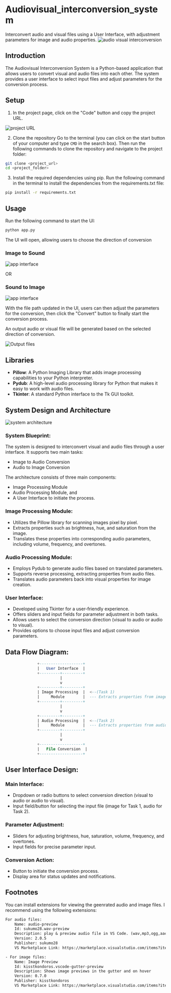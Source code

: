 # Audiovisual_interconversion_system
Interconvert audio and visual files using a User Interface, with adjustment parameters for image and audio properties.
![audio visual interconversion](./assets/audio-visual-image.png)

## Introduction
The Audiovisual Interconversion System is a Python-based application that allows users to convert visual and audio files into each other. The system provides a user interface to select input files and adjust parameters for the conversion process.

## Setup
1. In the project page, click on the "Code" button and copy the project URL.

![project URL](./assets/github_screenshot.png)

2. Clone the repository
Go to the terminal (you can click on the start button of your computer and type `CMD` in the search box). Then run the following commands to clone the repository and navigate to the project folder:
```bash
git clone <project_url>
cd <project_folder>
```
3. Install the required dependencies using pip. Run the following command in the terminal to install the dependencies from the requirements.txt file:
```bash
pip install -r requirements.txt
```

## Usage
Run the following command to start the UI:
```bash
python app.py
```
The UI will open, allowing users to choose the direction of conversion
### Image to Sound
![app interface](./assets/image_to_sound.png)

OR

### Sound to Image
![app interface](./assets/file_path.png)

With the file path updated in the UI, users can then adjust the parameters for the conversion, then click the "Convert" button to finally start the conversion process.

An output audio or visual file will be generated based on the selected direction of conversion.

![Output files](./assets/output_files.png)

## Libraries
- **Pillow**: A Python Imaging Library that adds image processing capabilities to your Python interpreter.
- **Pydub**: A high-level audio processing library for Python that makes it easy to work with audio files.
- **Tkinter**: A standard Python interface to the Tk GUI toolkit.

## System Design and Architecture
![system architecture](./assets/Audiovisual_interconversion_system.png)
### System Blueprint:
The system is designed to interconvert visual and audio files through a user interface. It supports two main tasks:
- Image to Audio Conversion
- Audio to Image Conversion

The architecture consists of three main components:
- Image Processing Module
- Audio Processing Module, and
- A User Interface to initiate the process.

### Image Processing Module:
- Utilizes the Pillow library for scanning images pixel by pixel.
- Extracts properties such as brightness, hue, and saturation from the image.
- Translates these properties into corresponding audio parameters, including volume, frequency, and overtones.

### Audio Processing Module:
- Employs Pydub to generate audio files based on translated parameters.
- Supports reverse processing, extracting properties from audio files.
- Translates audio parameters back into visual properties for image creation.

### User Interface:
- Developed using Tkinter for a user-friendly experience.
- Offers sliders and input fields for parameter adjustment in both tasks.
- Allows users to select the conversion direction (visual to audio or audio to visual).
- Provides options to choose input files and adjust conversion parameters.

## Data Flow Diagram:
```sql
              +-------------------+
              |   User Interface  |
              +---------+---------+
                        |
                        v
              +---------+---------+
              | Image Processing  |  <--(Task 1)
              |     Module        |  --- Extracts properties from images
              +---------+---------+
                        |
                        v
              +---------+---------+
              | Audio Processing  |  <--(Task 2)
              |     Module        |  --- Extracts properties from audio
              +---------+---------+
                        |
                        v
              +-------------------+
              |   File Conversion  |
              +-------------------+
```

## User Interface Design:
### Main Interface:
- Dropdown or radio buttons to select conversion direction (visual to audio or audio to visual).
- Input field/button for selecting the input file (image for Task 1, audio for Task 2).

### Parameter Adjustment:
- Sliders for adjusting brightness, hue, saturation, volume, frequency, and overtones.
- Input fields for precise parameter input.

### Conversion Action:
- Button to initiate the conversion process.
- Display area for status updates and notifications.

## Footnotes
You can install extensions for viewing the geenrated audio and image files. I recommend using the following extensions:
```txt
For audio files:
    Name: audio-preview
    Id: sukumo28.wav-preview
    Description: play & preview audio file in VS Code. (wav,mp3,ogg,aac,flac,...etc)
    Version: 2.0.5
    Publisher: sukumo28
    VS Marketplace Link: https://marketplace.visualstudio.com/items?itemName=sukumo28.wav-preview

- For image files:
    Name: Image Preview
    Id: kisstkondoros.vscode-gutter-preview
    Description: Shows image previews in the gutter and on hover
    Version: 0.7.0
    Publisher: kisstkondoros
    VS Marketplace Link: https://marketplace.visualstudio.com/items?itemName=kisstkondoros.vscode-gutter-preview
```